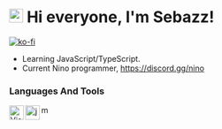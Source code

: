 # <img src="https://user-images.githubusercontent.com/57642291/115981321-b7a44c80-a58a-11eb-8109-79aa8bcf0698.gif" width="25px"> Hi everyone, I'm Sebazz!

[![ko-fi](https://ko-fi.com/img/githubbutton_sm.svg)](https://ko-fi.com/usebazz)

-  Learning JavaScript/TypeScript.
-  Current Nino programmer, https://discord.gg/nino

### Languages And Tools

<img align="left" alt="Visual Studio Code" width="26px" src="https://i.imgur.com/LwSdAlE.png" />
<img align="left" alt="js" width="26px" src="https://i.imgur.com/3u1wzwE.png" />
<img align="left" alt="mongodb" width="14px" src="https://cdn.discordapp.com/attachments/918278760539754547/929056082452697159/874512705837498368.png" />
